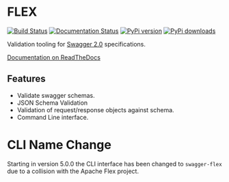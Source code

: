 # FLEX

[![Build Status](https://badgen.net/travis/pipermerriam/flex)](https://travis-ci.org/pipermerriam/flex)
[![Documentation Status](https://readthedocs.org/projects/flex-swagger/badge/?version=latest)](https://readthedocs.org/projects/flex-swagger/?badge=latest)
[![PyPi version](https://badgen.net/pypi/v/flex)](https://pypi.org/project/flex/)
[![PyPi downloads](https://img.shields.io/pypi/dm/flex.svg)](https://pypi.python.org/pypi/flex)
   

Validation tooling for [Swagger 2.0](https://github.com/wordnik/swagger-spec/blob/master/versions/2.0.md) specifications.


[Documentation on ReadTheDocs](http://flex-swagger.readthedocs.org/en/latest/)

## Features

* Validate swagger schemas.
* JSON Schema Validation
* Validation of request/response objects against schema.
* Command Line interface.


# CLI Name Change

Starting in version 5.0.0 the CLI interface has been changed to `swagger-flex`
due to a collision with the Apache Flex project.
